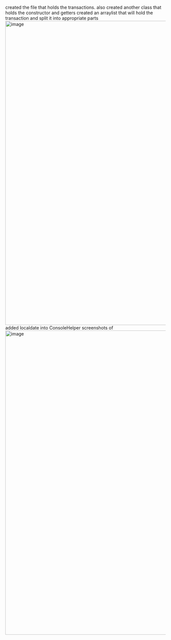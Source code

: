 created the file that holds the transactions. also created another class that holds the constructor and getters
created an arraylist that will hold the transaction and split it into appropriate parts
<img width="1470" height="956" alt="image" src="https://github.com/user-attachments/assets/99c42eda-634d-49aa-aef4-243671063966" />
added localdate into ConsoleHelper
screenshots of <img width="1470" height="956" alt="image" src="https://github.com/user-attachments/assets/d3d55c38-8258-4644-945e-d8279911a1e6" />

